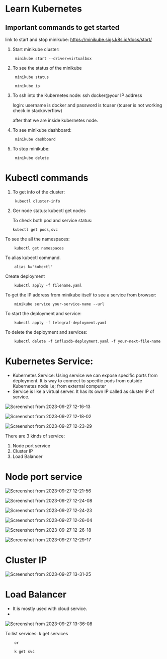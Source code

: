 # Learn Kubernetes 

## Important commands to get started

link to start and stop minikube: https://minikube.sigs.k8s.io/docs/start/

1. Start minikube cluster:

        minikube start --driver=virtualbox

2. To see the status of the minikube

        minikube status

        minikube ip

3. To ssh into the Kubernetes node:
        ssh docker@your IP address

   login: username is docker and password is tcuser (tcuser is not working check in stackoverflow)

   after that we are inside kubernetes node.

4. To see minikube dashboard:
   
        minikube dashboard

5. To stop minikube:

        minikube delete
           

   
# Kubectl commands

1. To get info of the cluster:
   
        kubectl cluster-info


 2. Ger node status:
        kubectl get nodes

    To check both pod and service status:

        kubectl get pods,svc

To see the all the namespaces:

        kubectl get namespaces    

To alias kubectl command.

        alias k="kubectl"

Create deployment

        kubectl apply -f filename.yaml

To get the IP address from minikube itself to see a service from browser:

        minikube service your-service-name --url

To start the deployment and service:

        kubectl apply -f telegraf-deployment.yaml 
        
To delete the deployment and services:

        kubectl delete -f influxdb-deployment.yaml -f your-next-file-name

# Kubernetes Service: 

- Kubernetes Service: Using service we can expose specific ports from deployment. It is way to connect to specific pods from outside Kubernetes node i.e; from external computer
- Service is like a virtual server. It has its own IP called as cluster IP of service.


![Screenshot from 2023-09-27 12-16-13](https://github.com/eternalamit5/Learn-Kubernetes/assets/44448083/143b7fa9-2e54-4681-ae50-c267df71a5ce)

![Screenshot from 2023-09-27 12-18-02](https://github.com/eternalamit5/Learn-Kubernetes/assets/44448083/3cbc70cf-40d8-4a77-ad40-76f9af803dff)


![Screenshot from 2023-09-27 12-23-29](https://github.com/eternalamit5/Learn-Kubernetes/assets/44448083/57e8e2db-f82a-4782-9f4e-3bc5f7f521ad)





There are 3 kinds of service:
1. Node port service
2. Cluster IP
3. Load Balancer

# Node port service

![Screenshot from 2023-09-27 12-21-56](https://github.com/eternalamit5/Learn-Kubernetes/assets/44448083/c6240212-e221-4b70-9601-5b6fdfc6de48)


![Screenshot from 2023-09-27 12-24-08](https://github.com/eternalamit5/Learn-Kubernetes/assets/44448083/74be2737-0060-417e-a83b-f88b8504b061)

![Screenshot from 2023-09-27 12-24-23](https://github.com/eternalamit5/Learn-Kubernetes/assets/44448083/6bbe3993-4318-49cc-ba6f-8f4365cb4bd5)

![Screenshot from 2023-09-27 12-26-04](https://github.com/eternalamit5/Learn-Kubernetes/assets/44448083/b52a69b0-c158-42f6-ad38-2bb53a9852c7)

![Screenshot from 2023-09-27 12-26-18](https://github.com/eternalamit5/Learn-Kubernetes/assets/44448083/1e65aec5-93e3-4015-8bd3-ebc4ce676c09)

![Screenshot from 2023-09-27 12-29-17](https://github.com/eternalamit5/Learn-Kubernetes/assets/44448083/58dd72a0-a369-4f02-bc53-ae8106f7e237)

# Cluster IP

![Screenshot from 2023-09-27 13-31-25](https://github.com/eternalamit5/Learn-Kubernetes/assets/44448083/cc0afba4-262e-4f74-9787-02164b59f2da)


# Load Balancer

- It is mostly used with cloud service.
- 
![Screenshot from 2023-09-27 13-36-08](https://github.com/eternalamit5/Learn-Kubernetes/assets/44448083/09091a2a-4f5b-453a-b2dd-d773c39a91fa)


To list services:
        k get services

        or

        k get svc
